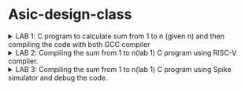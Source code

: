 # Asic-design-class

<details>
<summary>LAB 1: C program to calculate sum from 1 to n (given n) and then compiling the code with both GCC compiler</summary>

`sum1ton.c` is the file containing code to calculate the sum from 1 to n.

<p align="left">
  <img width="750" alt="1" src="https://github.com/user-attachments/assets/c03a8f66-e356-447a-815a-be940fdeec59">
</p>

Compiling the code using GCC compiler :
compiling the `sum1ton.c` with `gcc sum1ton.c` and run the executable file `./a.out`

<p align="left">
  <img width="750" alt="2" src="https://github.com/user-attachments/assets/9512912e-08f9-4a01-8950-b18ee442cfa4">
</p>

Output for sum from 1 to 15 is shown.

</details>

<details>
<summary>LAB 2: Compiling the sum from 1 to n(lab 1) C program using RISC-V compiler. </summary>

Compiling the code using RISC-V compiler :

<p align="left">
  <img width="750" alt="3" src="https://github.com/user-attachments/assets/880561bb-45f1-466d-ada0-306014f6dbff">
</p>

compiling the `sum1ton.c` using the command :
```bash
riscv64-unknown-elf-gcc -O1 -mabi=lp64 -march=rv64i -o sum1ton.o sum1ton.c
```

<p align="left">
  <img width="750" alt="4" src="https://github.com/user-attachments/assets/b16030f7-9103-41bb-ac09-5b6a0fd19563">
</p>

compiling the `sum1ton.c` using the command Ofast :
```bash
riscv64-unknown-elf-gcc -Ofast -mabi=lp64 -march=rv64i -o sum1ton.o sum1ton.c`
```

<p align="left">
  <img width="750" alt="6" src="https://github.com/user-attachments/assets/52816414-52f2-49cd-b9e0-b25e3db9c375">
</p>
</details>



<details>
<summary>LAB 3: Compiling the sum from 1 to n(lab 1) C program using Spike simulator and debug the code. </summary>

compiling the `sum1ton.c` using the RISC-V compiler using the Ofast command :

```bash
riscv64-unknown-elf-gcc -ofast -mabi=lp64 -march=rv64i -o sum1ton.o sum1ton.c
```

<p align="left">
  <img width="750" alt="3_1" src="https://github.com/user-attachments/assets/9748f4ba-ca7f-4daf-af4d-09e8b7b6206f">
</p>

The above image shows the output using both `./a.out ` and `spike pk sum1ton.o`. Both of them have same output for sum from 1 to 100.

### Debug 

Debug the code using spike command :

```bash
spike -d pk sum1ton.o
```
<p align="left">
  <img width="437" alt="3_2" src="https://github.com/user-attachments/assets/f8219da7-f3e7-42a5-8a50-b5aa451ea796">
</p>

command for spike debugger to run till instruction 100b0
```bash
until pc 0 100b0
```
to check the value at the register a2
```bash
reg 0 a2
```
The image displays how the value of a2 register changes while manual debugging

<p align="left">
  <img width="440" alt="3_4" src="https://github.com/user-attachments/assets/4afaa25c-43f5-4e74-9997-76b20d08897c">
</p>

Futher steps shows the vlaue at register sp. we again run the instructions from 0 to 100b8.

```bash
until pc 0 100b8
```

check the value at the register sp
```bash
reg 0 sp
```

The below image shows the manual debug

<p align="left">
  <img width="440" alt="3_3" src="https://github.com/user-attachments/assets/4afaa25c-43f5-4e74-9997-76b20d08897c">
</p>

</details>
